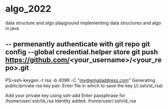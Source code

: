 # algo_2022
data structure and algo playground
implementing data structures and algo in java


--
permenantly authenticate with git repo
git config --global credential.helper store
git push https://github.com/<your_username>/<your_repo>.git
--
PS>ssh-keygen -t rsa -b 4096 -C "my@emailaddress.com"
Generating public/private rsa key pair.
Enter file in which to save the key (//.ssh/id_rsa)

Add your private key using ssh-add
Enter passphrase for /home/user/.ssh/id_rsa
Identity added: /home/user/.ssh/id_rsa